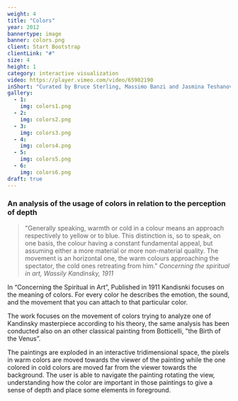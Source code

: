 ```yaml
---
weight: 4
title: "Colors"
year: 2012
bannertype: image
banner: colors.png
client: Start Bootstrap
clientLink: "#"
size: 4
height: 1
category: interactive visualization
video: https://player.vimeo.com/video/65902190
inShort: "Curated by Bruce Sterling, Massimo Banzi and Jasmina Teshanovich, ['Casa Jasmina'](http://casajasmina.arduino.cc) is an ongoing pilot project in the business space of domestic electronic networking, or, “the Internet of Things in the Home.” The goal was to integrate traditional Italian skills in furniture and interior design with emergent skills in Italian open-source electronics."
gallery:
  - 1:
    img: colors1.png
  - 2:
    img: colors2.png
  - 3:
    img: colors3.png
  - 4:
    img: colors4.png
  - 5:
    img: colors5.png
  - 6:
    img: colors6.png
draft: true
---
```

### An analysis of the usage of colors in relation to the perception of depth

>"Generally speaking, warmth or cold in a colour means an approach respectively to yellow or to blue. This distinction is, so to speak, on one basis, the colour having a constant fundamental appeal, but assuming either a more material or more non-material quality. The movement is an horizontal one, the warm colours approaching the spectator, the cold ones retreating from him."
> <cite>Concerning the spiritual in art, Wassily Kandinsky, 1911</cite>



In “Concerning the Spiritual in Art”, Published in 1911 Kandisnki focuses on the meaning of colors. For every color he describes the emotion, the sound, and the movement that you can attach to that particular color.

The work focuses on the movement of colors trying to analyze one of Kandinsky masterpiece according to his theory, the same analysis has been conducted also on an other classical painting from Botticelli, ”the Birth of the Venus”.

The paintings are exploded in an interactive tridimensional space, the pixels in warm colors are moved towards the viewer of the painting while the one colored in cold colors are moved far from the viewer towards the background.
The user is able to navigate the painting rotating the view, understanding how the color are important in those paintings to give a sense of depth and place some elements in foreground.
